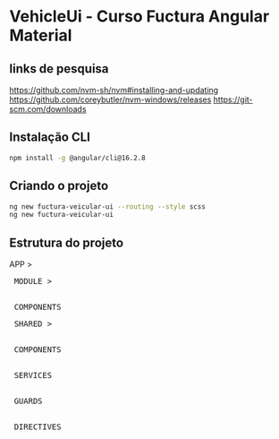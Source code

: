 # VehicleUi - Curso Fuctura Angular Material

## links de pesquisa

https://github.com/nvm-sh/nvm#installing-and-updating
https://github.com/coreybutler/nvm-windows/releases
https://git-scm.com/downloads

## Instalação CLI
```bash
npm install -g @angular/cli@16.2.8
```
## Criando o projeto
``` bash
ng new fuctura-veicular-ui --routing --style scss
ng new fuctura-veicular-ui
```
## Estrutura do projeto

APP >\
    <pre>    MODULE >\
    <pre>            COMPONENTS
    <pre>    SHARED >\
    <pre>            COMPONENTS\
    <pre>           SERVICES\
    <pre>            GUARDS\
    <pre>            DIRECTIVES
